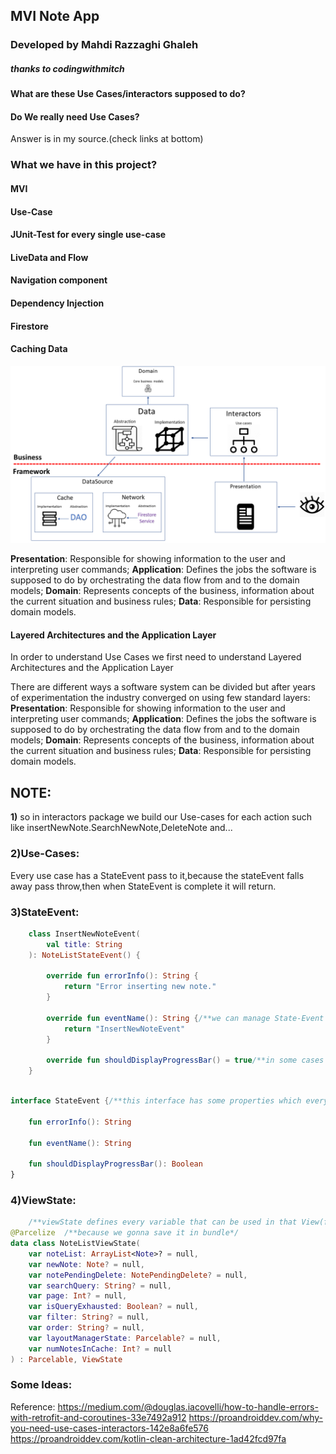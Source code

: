 ## MVI Note App
### Developed by Mahdi Razzaghi Ghaleh
##### **thanks to codingwithmitch**

#### What are these Use Cases/interactors supposed to do?

#### Do We really need  Use Cases?
Answer is in my source.(check links at bottom)


### What we have in this project?
#### MVI
#### Use-Case
#### JUnit-Test for every single use-case
#### LiveData and Flow
#### Navigation component
#### Dependency Injection
#### Firestore
#### Caching Data


<img src="screenshots/clean_architecture_diagrams.png" width="650">

**Presentation**: Responsible for showing information to the user and interpreting user commands;
**Application**: Defines the jobs the software is supposed to do by orchestrating the data flow from and to the domain models;
**Domain**: Represents concepts of the business, information about the current situation and business rules;
**Data**: Responsible for persisting domain models.



#### Layered Architectures and the Application Layer
In order to understand Use Cases we first need to understand Layered Architectures and the Application Layer

There are different ways a software system can be divided but after years of experimentation the industry converged on using few standard layers:
**Presentation**: Responsible for showing information to the user and interpreting user commands;
**Application**: Defines the jobs the software is supposed to do by orchestrating the data flow from and to the domain models;
**Domain**: Represents concepts of the business, information about the current situation and business rules;
**Data**: Responsible for persisting domain models.


## NOTE:
**1)** so in interactors package we build our Use-cases for each action such like insertNewNote.SearchNewNote,DeleteNote and... 

### **2)Use-Cases**: 
Every use case has a StateEvent pass to it,because the stateEvent falls away pass throw,then when StateEvent is complete it will return. 



### **3)StateEvent**: 

```kotlin
    class InsertNewNoteEvent(
        val title: String
    ): NoteListStateEvent() {

        override fun errorInfo(): String {
            return "Error inserting new note."
        }

        override fun eventName(): String {/**we can manage State-Event by eventName*/
            return "InsertNewNoteEvent"
        }

        override fun shouldDisplayProgressBar() = true/**in some cases we maybe need to show progressBar*/
    }
   ```
```kotlin
    
interface StateEvent {/**this interface has some properties which every StateEvent should have it*/

    fun errorInfo(): String

    fun eventName(): String

    fun shouldDisplayProgressBar(): Boolean
}
   ```
    
    
### **4)ViewState**: 

```kotlin
    /**viewState defines every variable that can be used in that View(fragment)*/
@Parcelize  /**because we gonna save it in bundle*/
data class NoteListViewState(
    var noteList: ArrayList<Note>? = null,
    var newNote: Note? = null, 
    var notePendingDelete: NotePendingDelete? = null, 
    var searchQuery: String? = null,
    var page: Int? = null,
    var isQueryExhausted: Boolean? = null,
    var filter: String? = null,
    var order: String? = null,
    var layoutManagerState: Parcelable? = null,
    var numNotesInCache: Int? = null
) : Parcelable, ViewState 
   ```




### Some Ideas:
Reference: https://medium.com/@douglas.iacovelli/how-to-handle-errors-with-retrofit-and-coroutines-33e7492a912
https://proandroiddev.com/why-you-need-use-cases-interactors-142e8a6fe576
https://proandroiddev.com/kotlin-clean-architecture-1ad42fcd97fa


